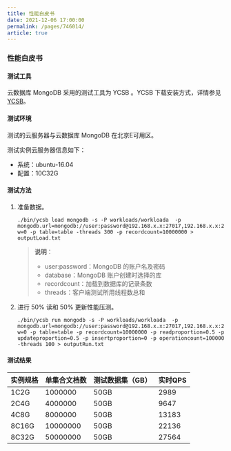 ```yaml
---
title: 性能白皮书
date: 2021-12-06 17:00:00
permalink: /pages/746014/
article: true
---
```


### 性能白皮书

#### 测试工具

云数据库 MongoDB 采用的测试工具为 YCSB 。YCSB 下载安装方式，详情参见 [YCSB](https://github.com/brianfrankcooper/YCSB/tree/master/mongodb)。

#### 测试环境

测试的云服务器与云数据库 MongoDB 在北京E可用区。

测试实例云服务器信息如下：

- 系统：ubuntu-16.04
- 配置：10C32G

#### 测试方法

1. 准备数据。

   ```
   ./bin/ycsb load mongodb -s -P workloads/workloada  -p mongodb.url=mongodb://user:password@192.168.x.x:27017,192.168.x.x:27017,192.168.x.x:27017/admin?w=0 -p table=table -threads 300 -p recordcount=10000000 > outputLoad.txt
   ```

   > **说明**：
   >
   > - user:password：MongoDB 的账户名及密码
   > - database：MongoDB 账户创建时选择的库
   > - recordcount：加载到数据库的记录条数
   > - threads：客户端测试所用线程数总和

2. 进行 50% 读和 50% 更新性能压测。

   ```
   ./bin/ycsb run mongodb -s -P workloads/workloada  -p mongodb.url=mongodb://user:password@192.168.x.x:27017,192.168.x.x:27017,192.168.x.x:27017/database?w=0 -p table=table -p recordcount=10000000 -p readproportion=0.5 -p updateproportion=0.5 -p insertproportion=0 -p operationcount=100000 -threads 100 > outputRun.txt
   ```

#### 测试结果

| 实例规格 | 单集合文档数 | 测试数据集（GB） | 实时QPS |
| :------- | :----------- | :--------------- | :------ |
| 1C2G     | 1000000      | 50GB             | 2989    |
| 2C4G     | 4000000      | 50GB             | 9647    |
| 4C8G     | 8000000      | 50GB             | 13183   |
| 8C16G    | 10000000     | 50GB             | 22136   |
| 8C32G    | 50000000     | 50GB             | 27564   |

